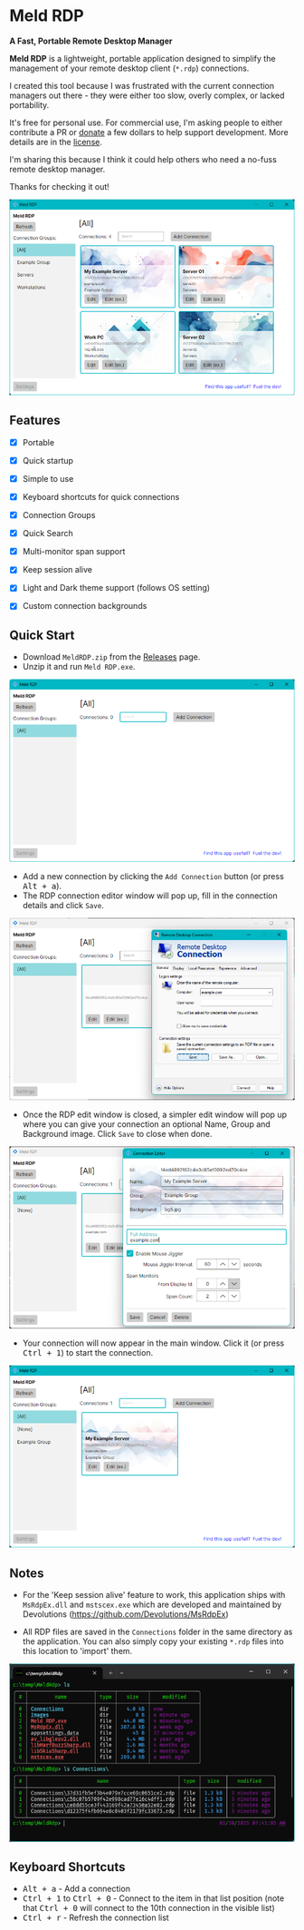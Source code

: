 # Meld RDP
**A Fast, Portable Remote Desktop Manager**

**Meld RDP** is a lightweight, portable application designed to simplify the management of
your remote desktop client (`*.rdp`) connections. 

I created this tool because I was frustrated with the current connection managers out there -
they were either too slow, overly complex, or lacked portability.

It's free for personal use. For commercial use, I'm asking people to either contribute
a PR or [donate](https://buymeacoffee.com/cleon) a few dollars to help support development.
More details are in the [license](LICENCE.md).

I'm sharing this because I think it could help others who need a no-fuss remote desktop
manager.

Thanks for checking it out!



<img src="Assets/screenshots/main-window-full.png"/>

## Features
- [x] Portable
- [x] Quick startup
- [x] Simple to use
- [x] Keyboard shortcuts for quick connections
- [x] Connection Groups
- [x] Quick Search
- [x] Multi-monitor span support
- [x] Keep session alive
- [x] Light and Dark theme support (follows OS setting)
- [x] Custom connection backgrounds


## Quick Start
- Download `MeldRDP.zip` from the [Releases](https://github.com/meld-cp/MeldRDP/releases) page.
- Unzip it and run `Meld RDP.exe`.

<img src="Assets/screenshots/main-window-empty.png"/>

- Add a new connection by clicking the `Add Connection` button (or press <kbd>Alt + a</kbd>).
- The RDP connection editor window will pop up, fill in the connection details
and click `Save`.

<img src="Assets/screenshots/edit-ex.png"/>

- Once the RDP edit window is closed, a simpler edit window will pop up where you can give
your connection an optional Name, Group and Background image. Click `Save` to close when done.

<img src="Assets/screenshots/edit.png"/>

- Your connection will now appear in the main window. Click it (or press <kbd>Ctrl + 1</kbd>)
to start the connection.

<img src="Assets/screenshots/main-window-example.png"/>

## Notes
- For the 'Keep session alive' feature to work, this application ships with `MsRdpEx.dll`
and `mstscex.exe` which are developed and maintained by Devolutions
(https://github.com/Devolutions/MsRdpEx)

- All RDP files are saved in the `Connections` folder in the same directory as the application.
You can also simply copy your existing `*.rdp` files into this location to 'import' them.

<img src="Assets/screenshots/dir.png"/>




## Keyboard Shortcuts
- <kbd>Alt + a</kbd> - Add a connection
- <kbd>Ctrl + 1</kbd> to <kbd>Ctrl + 0</kbd> - Connect to the item in that list position (note
that <kbd>Ctrl + 0</kbd> will connect to the 10th connection in the visible list)
- <kbd>Ctrl + r</kbd> - Refresh the connection list

